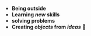 - __Being outside__ 
- __Learning *new* skills__
- __solving problems__
- __Creating *objects* from *ideas*__ 🔨

